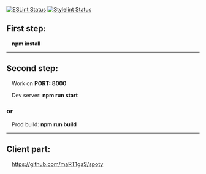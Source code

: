 [![ESLint Status](https://github.com/maRT1gaS/spoty-admin/actions/workflows/eslint.yml/badge.svg)](https://github.com/maRT1gaS/spoty-admin/actions/workflows/eslint.yml)
[![Stylelint Status](https://github.com/maRT1gaS/spoty-admin/actions/workflows/stylelint.yml/badge.svg)](https://github.com/maRT1gaS/spoty-admin/actions/workflows/stylelint.yml)

## First step:

&emsp;**npm install**

---

## Second step:

&emsp;Work on **PORT: 8000**

&emsp;Dev server: **npm run start**

### or

&emsp;Prod build: **npm run build**

---

## Client part:

&emsp;https://github.com/maRT1gaS/spoty
